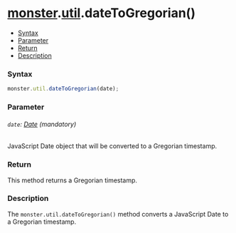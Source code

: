 # [monster][monster].[util][util].dateToGregorian()

* [Syntax](#syntax)
* [Parameter](#parameter)
* [Return](#return)
* [Description](#description)

### Syntax
```javascript
monster.util.dateToGregorian(date);
```

### Parameter

###### `date`: [Date][date] (mandatory)

JavaScript Date object that will be converted to a Gregorian timestamp.

### Return
This method returns a Gregorian timestamp.

### Description
The `monster.util.dateToGregorian()` method converts a JavaScript Date to a Gregorian timestamp.

[monster]: ../../monster.md
[util]: ../util.md

[date]: https://developer.mozilla.org/en-US/docs/Web/JavaScript/Reference/Global_Objects/Date